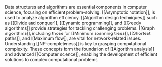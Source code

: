 Data structures and algorithms are essential components in computer science, focusing on efficient problem-solving. [[Asymptotic notation]], is used to analyze algorithm efficiency. [[Algorithm design techniques]] such as [[Divide and conquer]], [[Dynamic programming]], and [[Greedy algorithms]] provide strategies for tackling challenging problems. [[Graph algorithms]], including those for [[Minimum spanning trees]], [[Shortest paths]], and [[Maximum flow]], are vital for network-related issues. Understanding [[NP-completeness]] is key to grasping computational complexity. These concepts form the foundation of [[Algorithm analysis]] and advanced [[Computer science]], enabling the development of efficient solutions to complex computational problems.